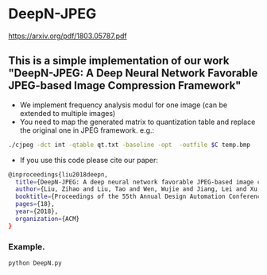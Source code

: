 # DeepN-JPEG


https://arxiv.org/pdf/1803.05787.pdf

## This is a simple implementation of our work "DeepN-JPEG: A Deep Neural Network Favorable JPEG-based Image Compression Framework"
* We implement frequency analysis modul for one image (can be extended to multiple images)
* You need to map the generated matrix to quantization table and replace the original one in JPEG framework. e.g.:
```bash
./cjpeg -dct int -qtable qt.txt -baseline -opt  -outfile $C temp.bmp
````
* If you use this code please cite our paper: 

```bash 
@inproceedings{liu2018deepn,
  title={DeepN-JPEG: A deep neural network favorable JPEG-based image compression framework},
  author={Liu, Zihao and Liu, Tao and Wen, Wujie and Jiang, Lei and Xu, Jie and Wang, Yanzhi and Quan, Gang},
  booktitle={Proceedings of the 55th Annual Design Automation Conference},
  pages={18},
  year={2018},
  organization={ACM}
}
```

### Example.
```bash 
python DeepN.py
```
